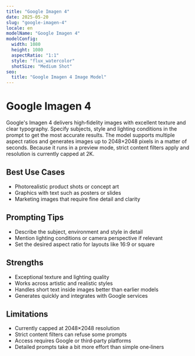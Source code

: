 ```yaml
---
title: "Google Imagen 4"
date: 2025-05-20
slug: "google-imagen-4"
locale: en
modelName: "Google Imagen 4"
modelConfig:
  width: 1080
  height: 1080
  aspectRatio: "1:1"
  style: "flux_watercolor"
  shotSize: "Medium Shot"
seo:
  title: "Google Imagen 4 Image Model"
---
```


# Google Imagen 4

Google's Imagen 4 delivers high‑fidelity images with excellent texture and clear
typography. Specify subjects, style and lighting conditions in the prompt to get
the most accurate results. The model supports multiple aspect ratios and
generates images up to 2048×2048 pixels in a matter of seconds. Because it runs
in a preview mode, strict content filters apply and resolution is currently
capped at 2K.

## Best Use Cases

- Photorealistic product shots or concept art
- Graphics with text such as posters or slides
- Marketing images that require fine detail and clarity

## Prompting Tips

- Describe the subject, environment and style in detail
- Mention lighting conditions or camera perspective if relevant
- Set the desired aspect ratio for layouts like 16:9 or square

## Strengths

- Exceptional texture and lighting quality
- Works across artistic and realistic styles
- Handles short text inside images better than earlier models
- Generates quickly and integrates with Google services

## Limitations

- Currently capped at 2048×2048 resolution
- Strict content filters can refuse some prompts
- Access requires Google or third‑party platforms
- Detailed prompts take a bit more effort than simple one‑liners

